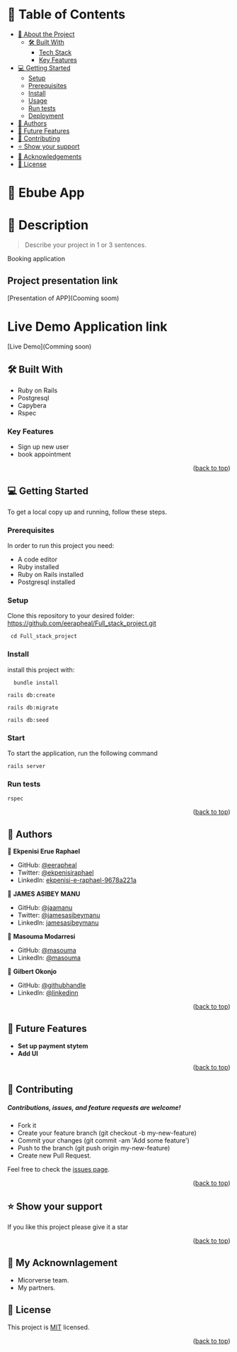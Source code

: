 # 📗 Table of Contents

- [📖 About the Project](#about-project)
  - [🛠️ Built With](#built-with)
    - [Tech Stack](#tech-stack)
    - [Key Features](#key-features)
- [💻 Getting Started](#getting-started)
  - [Setup](#setup)
  - [Prerequisites](#prerequisites)
  - [Install](#install)
  - [Usage](#usage)
  - [Run tests](#run-tests)
  - [Deployment](#triangular_flag_on_post-deployment)
- [👥 Authors](#authors)
- [🔭 Future Features](#future-features)
- [🤝 Contributing](#contributing)
- [⭐ Show your support](#support)
- [🙏 Acknowledgements](#acknowledgements)
- [📝 License](#license)


<!-- PROJECT DESCRIPTION -->

# 📖 Ebube App <a name="about-project"></a>

# 📖 Description <a name="Description-Note"></a>
> Describe your project in 1 or 3 sentences.

Booking application

## Project presentation link

[Presentation of APP](Cooming soom)

# Live Demo Application link

[Live Demo](Comming soon)

## 🛠️ Built With <a name="built-with"></a>

- Ruby on Rails
- Postgresql
- Capybera
- Rspec

### Key Features <a name="key-features"></a>

- Sign up new user
- book appointment

<p align="right">(<a href="#readme-top">back to top</a>)</p>

<!-- GETTING STARTED -->

## 💻 Getting Started <a name="getting-started"></a>

To get a local copy up and running, follow these steps.

### Prerequisites

In order to run this project you need:

- A code editor
- Ruby installed
- Ruby on Rails installed
- Postgresql installed

### Setup

Clone this repository to your desired folder:
https://github.com/eerapheal/Full_stack_project.git
```
 cd Full_stack_project
```


### Install
install this project with:
```
  bundle install
  ```
  ```
  rails db:create
  ```
  ```
  rails db:migrate
```
```
rails db:seed
```

### Start 
To start the application, run the following command
```
rails server
```
### Run tests 
```
rspec
```

<p align="right">(<a href="#readme-top">back to top</a>)</p>

<!-- AUTHORS -->

## 👥 Authors <a name="authors"></a>

👤 **Ekpenisi Erue Raphael**

- GitHub: [@eerapheal](https://github.com/eerapheal)
- Twitter: [@ekpenisiraphael](https://twitter.com/ekpenisiraphael)
- LinkedIn: [ekpenisi-e-raphael-9678a221a](https://www.linkedin.com/in/ekpenisi-e-raphael-9678a221a/)

👤 **JAMES ASIBEY MANU**

- GitHub: [@jaamanu](https://github.com/jaamanu)
- Twitter: [@jamesasibeymanu](https://twitter.com/jamesasibeymanu)
- LinkedIn: [jamesasibeymanu](https://linkedin.com/in/jamesasibeymanu)

👤 **Masouma Modarresi**

- GitHub: [@masouma](https://github.com/Masouma864)
- LinkedIn: [@masouma](https://www.linkedin.com/in/masouma-modarresi)

👤 **Gilbert Okonjo**

- GitHub: [@githubhandle](https://github.com/OpondoG)
- LinkedIn: [@linkedinn](https://www.linkedin.com/in/gilbert-okonjo/)

<p align="right">(<a href="#readme-top">back to top</a>)</p>

<!-- FUTURE FEATURES -->

## 🔭 Future Features <a name="future-features"></a>

- **Set up payment stytem**
- **Add UI**

<p align="right">(<a href="#readme-top">back to top</a>)</p>

<!-- CONTRIBUTING -->

## 🤝 Contributing <a name="contributing"></a>

##### Contributions, issues, and feature requests are welcome!
- Fork it
- Create your feature branch (git checkout -b my-new-feature)
- Commit your changes (git commit -am 'Add some feature')
- Push to the branch (git push origin my-new-feature)
- Create new Pull Request.

Feel free to check the [issues page](https://github.com/eerapheal/Full_stack_project/issues).

<p align="right">(<a href="#readme-top">back to top</a>)</p>

<!-- SUPPORT -->

## ⭐ Show your support <a name="support"></a>

If you like this project please give it a star

<p align="right">(<a href="#readme-top">back to top</a>)</p>

<!-- Acknownlagement -->

## 🤝 My  Acknownlagement
- Micorverse team.
- My partners.



<!-- LICENSE -->

## 📝 License <a name="license"></a>

This project is [MIT](./LICENSE) licensed.

<p align="right">(<a href="#readme-top">back to top</a>)</p>
